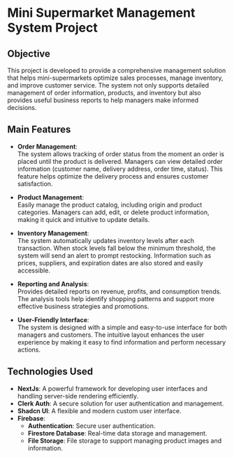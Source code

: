 # Mini Supermarket Management System Project

## Objective
This project is developed to provide a comprehensive management solution that helps mini-supermarkets optimize sales processes, manage inventory, and improve customer service. The system not only supports detailed management of order information, products, and inventory but also provides useful business reports to help managers make informed decisions.

## Main Features

- **Order Management**:  
  The system allows tracking of order status from the moment an order is placed until the product is delivered. Managers can view detailed order information (customer name, delivery address, order time, status). This feature helps optimize the delivery process and ensures customer satisfaction.
  
- **Product Management**:  
  Easily manage the product catalog, including origin and product categories. Managers can add, edit, or delete product information, making it quick and intuitive to update details.
  
- **Inventory Management**:  
  The system automatically updates inventory levels after each transaction. When stock levels fall below the minimum threshold, the system will send an alert to prompt restocking. Information such as prices, suppliers, and expiration dates are also stored and easily accessible.

- **Reporting and Analysis**:  
  Provides detailed reports on revenue, profits, and consumption trends. The analysis tools help identify shopping patterns and support more effective business strategies and promotions.

- **User-Friendly Interface**:  
  The system is designed with a simple and easy-to-use interface for both managers and customers. The intuitive layout enhances the user experience by making it easy to find information and perform necessary actions.

## Technologies Used

- **NextJs**: A powerful framework for developing user interfaces and handling server-side rendering efficiently.
- **Clerk Auth**: A secure solution for user authentication and management.
- **Shadcn UI**: A flexible and modern custom user interface.
- **Firebase**:
  - **Authentication**: Secure user authentication.
  - **Firestore Database**: Real-time data storage and management.
  - **File Storage**: File storage to support managing product images and information.
